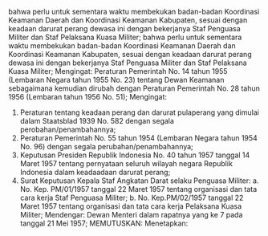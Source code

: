  bahwa perlu untuk sementara waktu membekukan badan-badan Koordinasi Keamanan Daerah dan Koordinasi Keamanan Kabupaten, sesuai dengan keadaan darurat perang dewasa ini dengan bekerjanya Staf Penguasa Militer dan Staf Pelaksana Kuasa Militer; bahwa perlu untuk sementara waktu membekukan badan-badan Koordinasi Keamanan Daerah dan Koordinasi Keamanan Kabupaten, sesuai dengan keadaan darurat perang dewasa ini dengan bekerjanya Staf Penguasa Militer dan Staf Pelaksana Kuasa Militer;
Mengingat:
 Peraturan Pemerintah No. 14 tahun 1955 (Lembaran Negara tahun 1955 No. 23) tentang Dewan Keamanan sebagaimana kemudian dirubah dengan Peraturan Pemerintah No. 28 tahun 1956 (Lembaran tahun 1956 No. 51);
Mengingat:

1. Peraturan tentang keadaan perang dan darurat pulaperang yang dimulai dalam Staatsblad 1939 No. 582 dengan segala perobahan/penambahannya;
2. Peraturan Pemerintah No. 55 tahun 1954 (Lembaran Negara tahun 1954 No. 96) dengan segala perubahan/penambahannya;
3. Keputusan Presiden Republik Indonesia No. 40 tahun 1957 tanggal 14 Maret 1957 tentang pernyataan seluruh wilayah negara Republik Indonesia dalam keadaadaan darurat perang;
4. Surat Keputusan Kepala Staf Angkatan Darat selaku Penguasa Militer:
a. No. Kep. PM/01/1957 tanggal 22 Maret 1957 tentang organisasi dan tata cara kerja Staf Penguasa Militer;
b. No. Kep.PM/02/1957 tanggal 22 Maret 1957 tentang organisasi dan tata cara kerja Pelaksana Kuasa Militer; Mendengar: Dewan Menteri dalam rapatnya yang ke 7 pada tanggal 21 Mei 1957;
MEMUTUSKAN:
 Menetapkan: